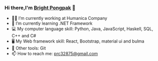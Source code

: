 ### Hi there,I'm [Bright Pongpak](http://github.com) 👋 
* :technologist: I’m currently working at Humanica Company
* :book: I’m currently learning .NET Framework
* :computer: My computer language skill: Python, Java, JavaScript, Haskell, SQL, C++ and C#
* :desktop_computer: My Web framework skill: React, Bootstrap, material ui and bulma
* :electric_plug: Other tools: Git
* 📫 How to reach me: prc32875@gmail.com
<!--
**tmpongpak/tmpongpak** is a ✨ _special_ ✨ repository because its `README.md` (this file) appears on your GitHub profile.

Here are some ideas to get you started:

- 🔭 I’m currently working on ...
- 🌱 I’m currently learning ...
- 👯 I’m looking to collaborate on ...
- 🤔 I’m looking for help with ...
- 💬 Ask me about ...
- 📫 How to reach me: ...
- 😄 Pronouns: ...
- ⚡ Fun fact: ...
-->
